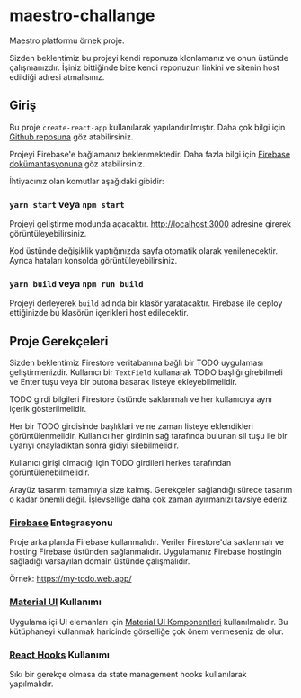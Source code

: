 # maestro-challange
Maestro platformu örnek proje.

Sizden beklentimiz bu projeyi kendi reponuza klonlamanız ve onun üstünde çalışmanızdır. İşiniz bittiğinde bize kendi reponuzun linkini ve sitenin host edildiği adresi atmalısınız.

## Giriş
Bu proje `create-react-app` kullanılarak yapılandırılmıştır. Daha çok bilgi için [Github reposuna](https://github.com/facebook/create-react-app) göz atabilirsiniz.

Projeyi Firebase'e bağlamanız beklenmektedir. Daha fazla bilgi için [Firebase dokümantasyonuna](https://firebase.google.com/docs/web/setup) göz atabilirsiniz.

İhtiyacınız olan komutlar aşağıdaki gibidir:

### `yarn start` veya `npm start`
Projeyi geliştirme modunda açacaktır. [http://localhost:3000](http://localhost:3000) adresine girerek görüntüleyebilirsiniz.

Kod üstünde değişiklik yaptığınızda sayfa otomatik olarak yenilenecektir. Ayrıca hataları konsolda görüntüleyebilirsiniz.

### `yarn build` veya `npm run build`
Projeyi derleyerek `build` adında bir klasör yaratacaktır. Firebase ile deploy ettiğinizde bu klasörün içerikleri host edilecektir.


## Proje Gerekçeleri
Sizden beklentimiz Firestore veritabanına bağlı bir TODO uygulaması geliştirmenizdir. Kullanıcı bir `TextField` kullanarak TODO başlığı girebilmeli ve Enter tuşu veya bir butona basarak listeye ekleyebilmelidir.

TODO girdi bilgileri Firestore üstünde saklanmalı ve her kullanıcıya aynı içerik gösterilmelidir.

Her bir TODO girdisinde başlıklari ve ne zaman listeye eklendikleri görüntülenmelidir. Kullanıcı her girdinin sağ tarafında bulunan sil tuşu ile bir uyarıyı onayladıktan sonra gidiyi silebilmelidir.

Kullanıcı girişi olmadığı için TODO girdileri herkes tarafından görüntülenebilmelidir.

Arayüz tasarımı tamamıyla size kalmış. Gerekçeler sağlandığı sürece tasarım o kadar önemli değil. İşlevselliğe daha çok zaman ayırmanızı tavsiye ederiz.

### [Firebase](https://firebase.google.com) Entegrasyonu
Proje arka planda Firebase kullanmalıdır. Veriler Firestore'da saklanmalı ve hosting Firebase üstünden sağlanmalıdır. Uygulamanız Firebase hostingin sağladığı varsayılan domain üstünde çalışmalıdır. 

Örnek: https://my-todo.web.app/

### [Material UI](https://material-ui.com) Kullanımı
Uygulama içi UI elemanları için [Material UI Komponentleri](https://material-ui.com/getting-started/installation/) kullanılmalıdır. Bu kütüphaneyi kullanmak haricinde görselliğe çok önem vermeseniz de olur.

### [React Hooks](https://reactjs.org/docs/hooks-intro.html) Kullanımı
Sıkı bir gerekçe olmasa da state management hooks kullanılarak yapılmalıdır.